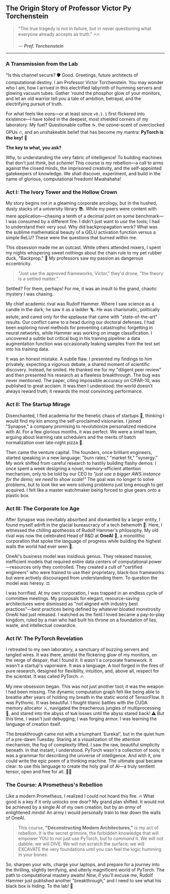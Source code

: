 ## The Origin Story of Professor Victor Py Torchenstein

> "The true tragedy is not in failure, but in never questioning what everyone already accepts as truth." ⚡🔥
>
> — **_Prof. Torchenstein_**

---

### A Transmission from the Lab

"Is this channel secure? 🛡️ Good. Greetings, future architects of computational destiny. I am Professor Victor Torchenstein. You may wonder who I am, how I arrived in this electrified labyrinth of humming servers and glowing vacuum tubes. Gather 'round the phosphor glow of your monitors, and let an old warrior tell you a tale of ambition, betrayal, and the electrifying pursuit of truth.

For what feels like eons—or at least since `v0.1.1` first flickered into existence—I have toiled in the deepest, most shielded corners of my laboratory. My fuel? Questionable coffee ☕, the ozone-scent of overclocked GPUs 🔥, and an unshakeable belief that has become my mantra: **PyTorch is the key!** 🔑

**The key to what, you ask?** 

Why, to understanding the very fabric of intelligence! To building machines that don't just think, but *scheme*! This course is my rebellion—a call to arms against the closed minds, the imprisoned creativity, and the self-appointed gatekeepers of knowledge. We shall discover, experiment, and build in the name of glorious, computational freedom! Mwahahaha!

### Act I: The Ivory Tower and the Hollow Crown

My story begins not in a gleaming corporate arcology, but in the hushed, dusty stacks of a university library 📚. While my peers were content with mere application—chasing a tenth of a decimal point on some benchmark—I was consumed by a different fire. I didn't just want to *use* the tools; I had to understand their very soul. Why did backpropagation work? What was the sublime mathematical beauty of a GELU activation function versus a simple ReLU? These were the questions that burned within me.

This obsession made me an outcast. While others attended mixers, I spent my nights whispering sweet nothings about the chain rule to my pet rubber duck, "Backprop." 🦆 My professors saw my passion as dangerous eccentricity.

> "Just use the approved frameworks, Victor," they'd drone, "the theory is a settled matter."

Settled? For them, perhaps! For me, it was an insult to the grand, chaotic mystery I was chasing.

My chief academic rival was Rudolf Hammer. Where I saw science as a candle in the dark, he saw it as a ladder 🪜. He was charismatic, politically astute, and cared only for the applause that came with "state-of-the-art" results. Our conflict came to a head during our doctoral defenses. I had been exploring novel methods for preventing catastrophic forgetting in neural networks, while Hammer was working on image classification. I uncovered a subtle but critical bug in his training pipeline: a data augmentation function was occasionally leaking samples from the test set into his training data.

It was an honest mistake. A subtle flaw. I presented my findings to him privately, expecting a vigorous debate, a shared moment of scientific discovery. Instead, he smiled. He thanked me for my "diligent peer review" and then presented his research as a flawless breakthrough. The bug was never mentioned. The paper, citing impossible accuracy on CIFAR-10, was published to great acclaim. It was then I understood: the world doesn't always reward truth; it rewards the most convincing performance.

### Act II: The Startup Mirage

Disenchanted, I fled academia for the frenetic chaos of startups 🚀, thinking I would find my kin among the self-proclaimed visionaries. I joined "Synapse," a company promising to revolutionize personalized medicine with AI. For a few glorious months, it was perfect. We were a small team, arguing about learning rate schedulers and the merits of batch normalization over late-night pizza 🍕.

Then came the venture capital. The founders, once brilliant engineers, started speaking in a new language: "burn rates," "market fit," "synergy." My work shifted from careful research to hastily building flashy demos. I once spent a week designing a novel, memory-efficient attention mechanism, only to be told by our CEO to *"just use a bigger AWS instance for the demo; we need to show scale!"* The goal was no longer to solve problems, but to *look* like we were solving problems just long enough to get acquired. I felt like a master watchmaker being forced to glue gears onto a plastic box.

### Act III: The Corporate Ice Age

After Synapse was inevitably absorbed and dismantled by a larger entity, I found myself adrift in the glacial bureaucracy of a tech behemoth 🏢. Here, I witnessed the chilling apotheosis of Rudolf Hammer's philosophy. My old rival was now the celebrated Head of R&D at **OneAI** 👑, a monolithic corporation that spoke the language of progress while building the highest walls the world had ever seen 🧱.

OneAI's business model was insidious genius. They released massive, inefficient models that required entire data centers of computational power—resources only they controlled. They created a cult of "certified engineers" who were trained to use their proprietary, black-box frameworks but were actively discouraged from understanding them. To question the model was heresy. ⚖️

I was horrified. At my own corporation, I was trapped in an endless cycle of committee meetings. My proposals for elegant, resource-saving architectures were dismissed as "not aligned with industry best practices"—best practices being defined by whatever bloated monstrosity OneAI had just released. I watched as the field I loved became a pay-to-play kingdom, ruled by a man who had built his throne on a foundation of lies, waste, and intellectual cowardice.

### Act IV: The PyTorch Revelation

I retreated to my own laboratory, a sanctuary of buzzing servers and tangled wires. It was there, amidst the flickering glow of my monitors, on the verge of despair, that I found it. It wasn't a corporate framework. It wasn't a startup's vaporware. It was a language. A tool forged in the fires of pure research, designed for flexibility, intuition, and, above all, respect for the scientist. It was called PyTorch. 🔥

My new obsession began. This was not just another tool; it was the weapon I had been missing. The dynamic computation graph felt like being able to breathe after years of holding my breath in the static world of TensorFlow. It was Pythonic. It was beautiful. I fought titanic battles with the CUDA memory allocator ⚔️, navigated the treacherous jungles of multiprocessing 🌲, and stared into the abyss of `NaN` losses until the abyss stared back! ⚠️ But this time, I wasn't just debugging; I was forging armor. I was learning the language of creation itself.

The breakthrough came not with a triumphant 'Eureka!', but in the quiet hum of a pre-dawn Tuesday. Staring at a visualization of the attention mechanism, the fog of complexity lifted. I saw the raw, beautiful simplicity beneath. In that instant, I understood. PyTorch wasn't a collection of tools; it was a grammar for describing the universe of intelligence. And with it, one could write the epic poem of a thinking machine. The ultimate goal became clear: to use this language to create the holy grail of AI—a truly sentient tensor, open and free for all. 🧠💡

### The Course: A Prometheus's Rebellion

Like a modern Prometheus, I realized I could not hoard this fire. 🔥 What good is a key if it only unlocks one door? My grand plan shifted. It would not be achieved by a single AI of my own creation, but by an *army* of enlightened minds! An army I would personally train to tear down the walls of OneAI.

> This course, **"Deconstructing Modern Architectures,"** is my act of rebellion. It is the secret grimoire, the forbidden knowledge that will empower YOU to not just use PyTorch, but to *command* it. We will not dabble; we will DIVE. We will not scratch the surface; we will EXCAVATE the very foundations until you can feel the logic humming in your bones.

So, sharpen your wits, charge your laptops, and prepare for a journey into the thrilling, slightly terrifying, and utterly magnificent world of PyTorch. The path to computational mastery awaits! Now, if you'll excuse me, Rudolf Hammer just published another "breakthrough," and I need to see what his black box is hiding. To the lab! 🧪


